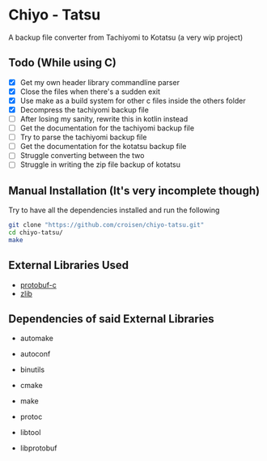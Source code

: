 # Chiyo - Tatsu

A backup file converter from Tachiyomi to Kotatsu (a very wip project)

## Todo (While using C)

-   [x] Get my own header library commandline parser
-   [x] Close the files when there's a sudden exit
-   [x] Use make as a build system for other c files inside the others folder
-   [x] Decompress the tachiyomi backup file
-   [ ] After losing my sanity, rewrite this in kotlin instead
-   [ ] Get the documentation for the tachiyomi backup file
-   [ ] Try to parse the tachiyomi backup file
-   [ ] Get the documentation for the kotatsu backup file
-   [ ] Struggle converting between the two
-   [ ] Struggle in writing the zip file backup of kotatsu

## Manual Installation (It's very incomplete though)

Try to have all the dependencies installed and run the following

```bash
git clone "https://github.com/croisen/chiyo-tatsu.git"
cd chiyo-tatsu/
make
```

## External Libraries Used

-   [protobuf-c](https://github.com/protobuf-c/protobuf-c)
-   [zlib](https://github.com/madler/zlib)

## Dependencies of said External Libraries

-   automake
-   autoconf
-   binutils
-   cmake
-   make
-   protoc

-   libtool
-   libprotobuf
